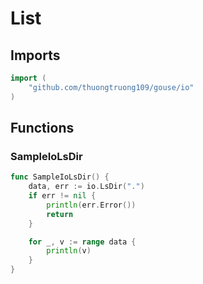 # List

## Imports

```go
import (
	"github.com/thuongtruong109/gouse/io"
)
```
## Functions


### SampleIoLsDir

```go
func SampleIoLsDir() {
	data, err := io.LsDir(".")
	if err != nil {
		println(err.Error())
		return
	}

	for _, v := range data {
		println(v)
	}
}
```
